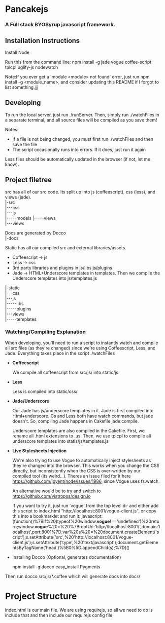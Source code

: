 # Pancakejs
### A Full stack BYOSyrup javascript framework. 

## Installation Instructions

Install Node

Run this from the command line:
npm install -g jade vogue coffee-script tplcpl uglify-js nodewatch

Note:If you ever get a 'module \<module\> not found' error, just run npm install -g \<module_name\>, and consider updating this README if I forgot to list something.jjj

## Developing
To run the local server, just run ./runServer.
Then, simply run ./watchFiles in a separate terminal, and all source files will be compiled as you save them! 

Notes:

* If a file is not being changed, you must first run ./watchFiles and then save the file
* The script occasionally runs into errors. If it does, just run it again

Less files should be automatically updated in the browser (if not, let me know).

## Project filetree
src has all of our src code. Its split up into js (coffeescript), css (less), and views (jade).  
|-src  
|---css  
|---js  
|-----models
|-----views  
|---views  

Docs are generated by Docco  
|-docs  

Static has all our compiled src and external libraries/assets.   

* Coffeescript -> js
* Less -> css
* 3rd party libraries and plugins in js/libs js/plugins
* Jade -> HTML+Underscore templates in templates. Then we compile the Underscore templates into js/templates.js

|-static  
|---css  
|---js  
|-----libs  
|-----plugins  
|---views  
|-----templates  

### Watching/Compiling Explanation
When developing, you'll need to run a script to instantly watch and compile all src files (as they're changed) since we're using Coffeescript, Less, and Jade. Everything takes place in the script ./watchFiles

* **Coffeescript**

    We compile all coffeescript from src/js/ into static/js.

* **Less**

    Less is compiled into static/css/

* **Jade/Underscore**

    Our Jade has js/underscore templates in it. Jade is first compiled into Html+underscore. Cs and Less both have watch commands, but jade doesn't. So, compiling Jade happens in Cakefile jade:compile.

    Underscore templates are also compiled in the Cakefile. First, we rename all .html extensions to .us. Then, we use tplcpl to compile all underscore templates into statis/js/templates.js

* **Live Stylesheets Injection**

    We're also trying to use Vogue to automatically inject stylesheets as they're changed into the browser. This works when you change the CSS directly, but inconsistently when the CSS is over-written by our compiled tool (its weird...). Theres an issue filed for it here https://github.com/joyent/node/issues/1986, since Vogue uses fs.watch.

    An alternative would be to try and switch to https://github.com/viatropos/design.io

    If you want to try it, just run 'vogue' from the top level dir and either add this script to index.html "http://localhost:8001/vogue-client.js", or copy this into a bookmarklet and run it:
    javascript:(function()%7Bif%20(typeof%20window.__vogue__!=='undefined')%20return;window.__vogue__%20=%20%7BrootUrl:'http://localhost:8001/',domain:'localhost',port:8001%7D;var%20s%20=%20document.createElement('script');s.setAttribute('src',%20'http://localhost:8001/vogue-client.js');s.setAttribute('type',%20'text/javascript');document.getElementsByTagName('head')%5B0%5D.appendChild(s);%7D)()

* Installing Docco (Optional, generates documentation)

    npm install -g docco
    easy_install Pygments

Then run docco src/js/*.coffee which will generate docs into docs/

# Project Structure
index.html is our main file. We are using requirejs, so all we need to do is include that and then include our requirejs config file
